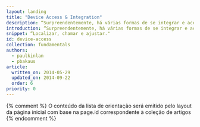 ```yaml
---
layout: landing
title: "Device Access & Integration"
description: “Surpreendentemente, há várias formas de se integrar e acessar os recursos no dispositivo do usuário, da geolocalização e orientação do dispositivo, acesso à pilha de comunicação como o discador e SMS, até a fixação de aplicativos na tela inicial. Saiba como tirar vantagem de recursos que seus usuários irão amar.”
introduction: “Surpreendentemente, há várias formas de se integrar e acessar os recursos no dispositivo do usuário, da geolocalização e orientação do dispositivo, acesso à pilha de comunicação como o discador e SMS, até a fixação de aplicativos na tela inicial. Saiba como tirar vantagem de recursos que seus usuários irão amar.”
snippet: “Localizar, chamar e ajustar."
id: device-access
collection: fundamentals
authors:
  - paulkinlan
  - pbakaus
article:
  written_on: 2014-05-29
  updated_on: 2014-09-22
  order: 6
priority: 0
---
```


{% comment %}
O conteúdo da lista de orientação será emitido pelo layout da página inicial com base na page.id correspondente à coleção de artigos
{% endcomment %}
